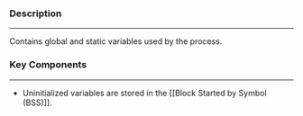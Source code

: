 ### Description
---
Contains global and static variables used by the process.

### Key Components
---
- Uninitialized variables are stored in the [[Block Started by Symbol (BSS)]].